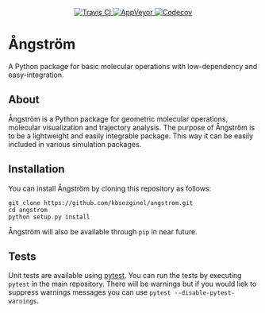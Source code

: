 <p align="center">
<a href="https://travis-ci.org/kbsezginel/angstrom">
  <img src="https://travis-ci.org/kbsezginel/angstrom.svg?branch=master" alt="Travis CI"/>
</a>
<a href="https://ci.appveyor.com/project/kbsezginel/angstrom">
  <img src="https://ci.appveyor.com/api/projects/status/lcj1f73iet2gt5up?svg=true" alt="AppVeyor"/>
</a>
<a href="https://codecov.io/gh/kbsezginel/angstrom">
  <img src="https://codecov.io/gh/kbsezginel/angstrom/branch/master/graph/badge.svg" alt="Codecov"/>
</a>
</p>

# Ångström
A Python package for basic molecular operations with low-dependency and easy-integration.

## About
Ångström is a Python package for geometric molecular operations, molecular visualization and trajectory analysis.
The purpose of Ångström is to be a lightweight and easily integrable package.
This way it can be easily included in various simulation packages.

## Installation
You can install Ångström by cloning this repository as follows:
```
git clone https://github.com/kbsezginel/angstrom.git
cd angstrom
python setup.py install
```

Ångström will also be available through `pip` in near future.

## Tests
Unit tests are available using [pytest](https://docs.pytest.org/en/latest/).
You can run the tests by executing `pytest` in the main repository.
There will be warnings but if you would liek to suppress warnings messages you can use `pytest --disable-pytest-warnings`.
